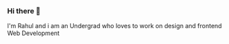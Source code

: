 ### Hi there 👋

I'm Rahul and i am an Undergrad who loves to work on design and frontend Web Development

<!--
**rahuldey613/rahuldey613** is a ✨ _special_ ✨ repository because its `README.md` (this file) appears on your GitHub profile.

Here are some ideas to get you started:

- 🔭 I’m currently working on [AI mask detection]
- 🌱 I’m currently learning PHP,CSS and Deep Learning
- 👯 I’m looking to collaborate on [Corona dynamics live stats website]
- 🤔 I’m looking for help with [Front-End]
- 💬 Ask me about Anything
- 📫 How to reach me: rahul.dey613@gmail.com
- 😄 Pronouns: Raah
- ⚡ Fun fact: Try me
-->
